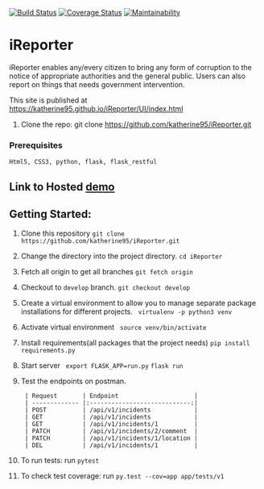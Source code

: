[![Build Status](https://travis-ci.org/katherine95/iReporter.svg?branch=develop)](https://travis-ci.org/katherine95/iReporter) [![Coverage Status](https://coveralls.io/repos/github/katherine95/iReporter/badge.svg?branch=develop)](https://coveralls.io/github/katherine95/iReporter?branch=develop)
[![Maintainability](https://api.codeclimate.com/v1/badges/68e36e977cb3d0d710b2/maintainability)](https://codeclimate.com/github/katherine95/iReporter/maintainability)
# iReporter
iReporter enables any/every citizen to bring any form of corruption to the notice of appropriate authorities and the general public. Users can also report on things that needs government intervention.

This site is published at https://katherine95.github.io/iReporter/UI/index.html

1. Clone the repo:
    git clone https://github.com/katherine95/iReporter.git  

### Prerequisites

```
Html5, CSS3, python, flask, flask_restful 
```

## Link to Hosted [demo](https://incidentsapi.herokuapp.com/api/v1/incidents)

## Getting Started: ##

1. Clone this repository
   ```git clone https://github.com/katherine95/iReporter.git```
2. Change the directory into the project directory.
    ```cd iReporter```
2. Fetch all origin to get all branches
    ```git fetch origin```
3. Checkout to `develop` branch.
    ```git checkout develop```
4. Create a virtual environment to allow you to manage separate package installations for different     projects.
    ``` virtualenv -p python3 venv```
5. Activate virtual environment
    ``` source venv/bin/activate```
5. Install requirements(all packages that the project needs)
    ```pip install requirements.py```
6. Start server
    ``` export FLASK_APP=run.py```
    `flask run`
7. Test the endpoints on postman.
        
        | Request       | Endpoint                     |
        | ------------- |:----------------------------:|
        | POST          | /api/v1/incidents            |
        | GET           | /api/v1/incidents            |
        | GET           | /api/v1/incidents/1          |
        | PATCH         | /api/v1/incidents/2/comment  |
        | PATCH         | /api/v1/incidents/1/location |
        | DEL           | /api/v1/incidents/1          |
       

8. To run tests:
    run ```pytest```
9. To check test coverage:
    run ```py.test --cov=app app/tests/v1```
